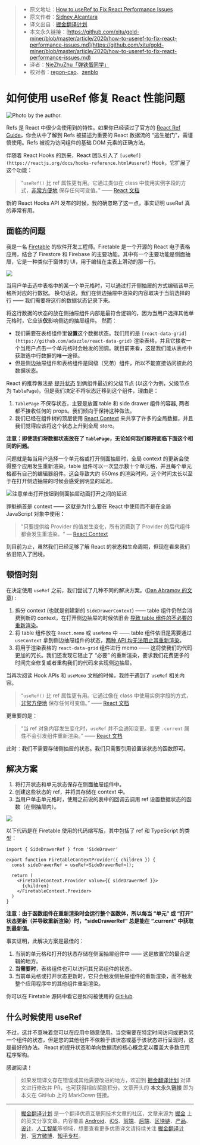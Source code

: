 > - 原文地址：[How to useRef to Fix React Performance Issues](https://medium.com/better-programming/how-to-useref-to-fix-react-performance-issues-4d92a8120c09)
> - 原文作者：[Sidney Alcantara](https://medium.com/@notsidney)
> - 译文出自：[掘金翻译计划](https://github.com/xitu/gold-miner)
> - 本文永久链接：[https://github.com/xitu/gold-miner/blob/master/article/2020/how-to-useref-to-fix-react-performance-issues.md](https://github.com/xitu/gold-miner/blob/master/article/2020/how-to-useref-to-fix-react-performance-issues.md)
> - 译者：[NieZhuZhu「弹铁蛋同学」](https://github.com/NieZhuZhu)
> - 校对者：[regon-cao](https://github.com/regon-cao)、[zenblo](https://github.com/zenblo)

# 如何使用 useRef 修复 React 性能问题

![Photo by the author.](https://cdn-images-1.medium.com/max/3208/1*ychn1nsfNdNxt4fRIz2qkw@2x.png)

Refs 是 React 中很少会使用到的特性。如果你已经读过了官方的 [React Ref Guide](https://reactjs.org/docs/refs-and-the-dom.html)，你会从中了解到 Refs 被描述为重要的 React 数据流的 “逃生舱门”，需谨慎使用。Refs 被视为访问组件的基础 DOM 元素的正确方法。

伴随着 React Hooks 的到来，React 团队引入了 `[useRef](https://reactjs.org/docs/hooks-reference.html#useref)` Hook，它扩展了这个功能：

> “`useRef()` 比 ref 属性更有用。它通过类似在 class 中使用实例字段的方式，[非常方便地](https://reactjs.org/docs/hooks-faq.html#is-there-something-like-instance-variables) 保存任何可变值。” —— [React 文档](https://reactjs.org/docs/hooks-reference.html)

新的 React Hooks API 发布的时候，我的确忽略了这一点，事实证明 useRef 真的非常有用。

## 面临的问题

我是一名 [Firetable](https://firetable.io/?utm_source=Medium&utm_medium=blog&utm_campaign=How%20to%20useRef%20to%20Fix%20React%20Performance%20Issues&utm_content=MediumArticle) 的软件开发工程师。Firetable 是一个开源的 React 电子表格应用，结合了 Firestore 和 Firebase 的主要功能。其中有一个主要功能是侧面抽屉，它是一种类似于窗体的 UI，用于编辑在主表上滑动的那一行。

![](https://cdn-images-1.medium.com/max/2560/1*1h6w52_v9rflIGJ9WlDPGw.gif)

当用户单击选中表格中的某一个单元格时，可以通过打开侧抽屉的方式编辑该单元格所对应的行数据。 换句话说，我们在侧边抽屉中渲染的内容取决于当前选择的行 —— 我们需要将这行的数据状态记录下来。

将这行数据的状态的放在侧抽屉组件内部是最符合逻辑的，因为当用户选择其他单元格时，它应该**仅**影响侧边的抽屉组件。 然而：

- 我们需要在表格组件里**设置**这个数据状态。我们用的是 `[react-data-grid](https://github.com/adazzle/react-data-grid)` 渲染表格，并且它接收一个当用户点击一个单元格时会触发的回调。就目前来看，这是我们能从表格中获取选中行数据的唯一途径。
- 但是侧边抽屉组件和表格组件是同级（兄弟）组件，所以不能直接访问彼此的数据状态。

React 的推荐做法是 [提升状态](https://reactjs.org/docs/lifting-state-up.html) 到俩组件最近的父级节点 (以这个为例，父级节点为 `TablePage`)。但是我们决定不将状态迁移到这个组件，理由是：

1. `TablePage` 不保存状态，主要是放置 table 和 side drawer 组件的容器, 两者都不接收任何的 props。我们倾向于保持这种做法。
2. 我们已经在组件树的顶层使用 [React Context](https://reactjs.org/docs/context.html) 来共享了许多的全局数据，并且我们觉得应该将这个状态上升到全局 store。

**注意：即使我们将数据状态放在了 `TablePage`，无论如何我们都将面临下面这个相同的问题。**

问题就是每当用户选择一个单元格或打开侧面抽屉时，全局 context 的更新会使得整个应用发生重新渲染。table 组件可以一次显示数十个单元格，并且每个单元格都有自己的编辑器组件。这会导致大约 650ms 的渲染时间，这个时间太长以至于在打开侧边抽屉的时候会感受到明显的延迟。

![注意单击打开按钮到侧面抽屉动画打开之间的延迟](https://cdn-images-1.medium.com/max/2560/1*DPrtPDYRTq3IBR9_Hsh6dQ.gif)

罪魁祸首是 context —— 这就是为什么要在 React 中使用而不是在全局 JavaScript 对象中使用：

> ”只要提供给 Provider 的值发生变化，所有消费到了 Provider 的后代组件都会发生重渲染。“ — [React Context](https://reactjs.org/docs/context.html)

到目前为止，虽然我们已经足够了解 React 的状态和生命周期，但现在看来我们依旧陷入了困境。

## 顿悟时刻

在决定使用 `useRef` 之前，我们尝试了几种不同的解决方案。([Dan Abramov 的文章](https://github.com/facebook/react/issues/15156#issuecomment-474590693)) :

1. 拆分 context (也就是创建新的 `SideDrawerContext`) —— table 组件仍然会消费到新的 context，在打开侧边抽屉的时候依旧会 [导致 table 组件的不必要的重新渲染](https://reactjs.org/docs/hooks-reference.html#usecontext)。
2. 将 table 组件放在 `React.memo` 或 `useMemo` 中 —— table 组件依旧是需要通过 `useContext` 拿到侧边抽屉组件的状态，[两种 API 均无法阻止其重新渲染](https://reactjs.org/docs/react-api.html#reactmemo)。
3. 将用于渲染表格的 `react-data-grid` 组件进行 memo —— 这将使我们的代码更加的冗长。我们还发现它阻止了 “必要” 的重新渲染，要求我们花费更多的时间完全修复或者重构我们的代码来实现侧边抽屉。

当再次阅读 Hook APIs 和 `useMemo` 文档的时候，我终于遇到了 `useRef` 相关内容。

> “`useRef()` 比 ref 属性更有用。它通过像在 class 中使用实例字段的方式，[非常方便地](https://reactjs.org/docs/hooks-faq.html#is-there-something-like-instance-variables) 保存任何可变值。” —— [React 文档](https://reactjs.org/docs/hooks-reference.html)

更重要的是：

> “当 ref 对象内容发生变化时，`useRef` 并不会通知变更。变更 `.current` 属性不会引发组件重新渲染。” —— [React 文档](https://reactjs.org/docs/hooks-reference.html)

此时：我们不需要存储侧抽屉的状态。我们只需要引用设置该状态的函数即可。

## 解决方案

1. 将打开状态和单元状态保存在侧面抽屉组件中。
2. 创建这些状态的 ref，并将其存储在 context 中。
3. 当用户单击单元格时，使用之前说的表中的回调去调用 ref 设置数据状态的函数（在侧抽屉内）。

![](https://cdn-images-1.medium.com/max/2944/1*ywF1zWB-Z9RextkazZKKpw@2x.png)

以下代码是在 Firetable 使用的代码缩写版，其中包括了 ref 和 TypeScript 的类型：

```TSX
import { SideDrawerRef } from 'SideDrawer'

export function FiretableContextProvider({ children }) {
  const sideDrawerRef = useRef<SideDrawerRef>();

  return (
    <FiretableContext.Provider value={{ sideDrawerRef }}>
      {children}
    </FiretableContext.Provider>
  )
}
```

**注意：由于函数组件在重新渲染时会运行整个函数体，所以每当 “单元” 或 “打开” 状态更新（并导致重新渲染）时，“sideDrawerRef” 总是能在 “.current” 中获取到最新值。**

事实证明，此解决方案是最佳的：

1. 当前的单元格和打开的状态存储在侧面抽屉组件中 —— 这是放置它的最合逻辑的地方。
2. **当需要时**，表格组件也可以访问其兄弟组件的状态。
3. 当前单元格或打开状态更新时，它只会触发侧抽屉组件的重新渲染，而不触发整个应用程序中的其他组件重新渲染。

你可以在 Firetable 源码中看它是如何被使用的 [GitHub](https://github.com/AntlerVC/firetable/blob/master/www/src/components/SideDrawer/index.tsx#L37).

## 什么时候使用 useRef

不过，这并不意味着您可以在应用中随意使用。当您需要在特定时间访问或更新另一个组件的状态，但是您的其他组件不依赖于该状态或基于该状态进行呈现时，这是最好的办法。 React 的提升状态和单向数据流的核心概念足以覆盖大多数应用程序架构。

感谢阅读！

> 如果发现译文存在错误或其他需要改进的地方，欢迎到 [掘金翻译计划](https://github.com/xitu/gold-miner) 对译文进行修改并 PR，也可获得相应奖励积分。文章开头的 **本文永久链接** 即为本文在 GitHub 上的 MarkDown 链接。

---

> [掘金翻译计划](https://github.com/xitu/gold-miner) 是一个翻译优质互联网技术文章的社区，文章来源为 [掘金](https://juejin.im) 上的英文分享文章。内容覆盖 [Android](https://github.com/xitu/gold-miner#android)、[iOS](https://github.com/xitu/gold-miner#ios)、[前端](https://github.com/xitu/gold-miner#前端)、[后端](https://github.com/xitu/gold-miner#后端)、[区块链](https://github.com/xitu/gold-miner#区块链)、[产品](https://github.com/xitu/gold-miner#产品)、[设计](https://github.com/xitu/gold-miner#设计)、[人工智能](https://github.com/xitu/gold-miner#人工智能)等领域，想要查看更多优质译文请持续关注 [掘金翻译计划](https://github.com/xitu/gold-miner)、[官方微博](http://weibo.com/juejinfanyi)、[知乎专栏](https://zhuanlan.zhihu.com/juejinfanyi)。
